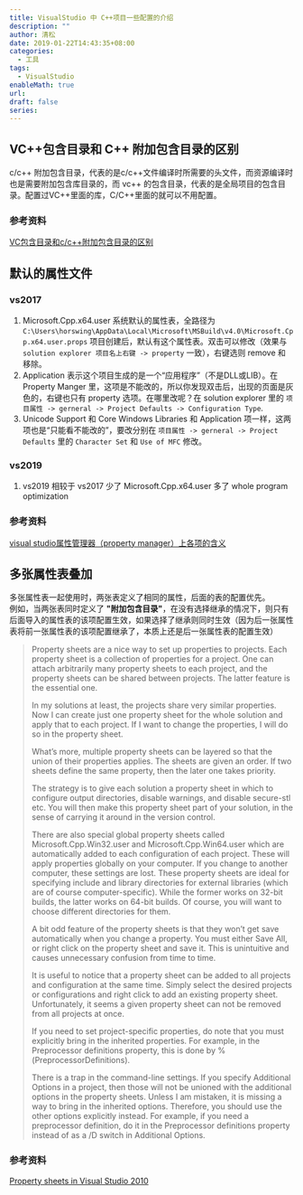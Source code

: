 ```yaml
---
title: VisualStudio 中 C++项目一些配置的介绍
description: ""
author: 清松
date: 2019-01-22T14:43:35+08:00
categories:
  - 工具
tags:
  - VisualStudio
enableMath: true
url: 
draft: false
series:
---
```

## VC++包含目录和 C++ 附加包含目录的区别
c/c++ 附加包含目录，代表的是c/c++文件编译时所需要的头文件，而资源编译时也是需要附加包含库目录的，而
vc++ 的包含目录，代表的是全局项目的包含目录。配置过VC++里面的库，C/C++里面的就可以不用配置。  

### 参考资料
[VC包含目录和c/c++附加包含目录的区别](https://blog.csdn.net/qq_35608277/article/details/80768660)  

## 默认的属性文件
### vs2017
1. Microsoft.Cpp.x64.user 系统默认的属性表，全路径为 `C:\Users\horswing\AppData\Local\Microsoft\MSBuild\v4.0\Microsoft.Cpp.x64.user.props` 项目创建后，默认有这个属性表。双击可以修改（效果与 `solution explorer 项目名上右键 -> property` 一致），右键选则 remove 和移除。
2. Application 表示这个项目生成的是一个“应用程序”（不是DLL或LIB）。在 Property Manger 里，这项是不能改的，所以你发现双击后，出现的页面是灰色的，右键也只有 property 选项。在哪里改呢？在 solution explorer 里的 `项目属性 -> gerneral -> Project Defaults -> Configuration Type`.  
3. Unicode Support 和 Core Windows Libraries 和 Application 项一样，这两项也是“只能看不能改的”，要改分别在 `项目属性 -> gerneral -> Project Defaults` 里的 `Character Set` 和 `Use of MFC` 修改。  

### vs2019
1.  vs2019 相较于 vs2017 少了 Microsoft.Cpp.x64.user 多了 whole program optimization

### 参考资料
[visual studio属性管理器（property manager）上各项的含义](https://blog.csdn.net/wu_nan_nan/article/details/70054845)

## 多张属性表叠加
多张属性表一起使用时，两张表定义了相同的属性，后面的表的配置优先。  
例如，当两张表同时定义了 **"附加包含目录"**，在没有选择继承的情况下，则只有后面导入的属性表的该项配置生效，如果选择了继承则同时生效（因为后一张属性表将前一张属性表的该项配置继承了，本质上还是后一张属性表的配置生效）  
> Property sheets are a nice way to set up properties to projects. Each property sheet is a collection of properties for a project. One can attach arbitrarily many property sheets to each project, and the property sheets can be shared between projects. The latter feature is the essential one. 
>
> In my solutions at least, the projects share very similar properties. Now I can create just one property sheet for the whole solution and apply that to each project. If I want to change the properties, I will do so in the property sheet.
>
> What’s more, multiple property sheets can be layered so that the union of their properties applies. The sheets are given an order. If two sheets define the same property, then the later one takes priority.
>
> The strategy is to give each solution a property sheet in which to configure output directories, disable warnings, and disable secure-stl etc. You will then make this property sheet part of your solution, in the sense of carrying it around in the version control.
>
> There are also special global property sheets called Microsoft.Cpp.Win32.user and Microsoft.Cpp.Win64.user which are automatically added to each configuration of each project. These will apply properties globally on your computer. If you change to another computer, these settings are lost. These property sheets are ideal for specifying include and library directories for external libraries (which are of course computer-specific). While the former works on 32-bit builds, the latter works on 64-bit builds. Of course, you will want to choose different directories for them.
>
> A bit odd feature of the property sheets is that they won’t get save automatically when you change a property. You must either Save All, or right click on the property sheet and save it. This is unintuitive and causes unnecessary confusion from time to time.
>
> It is useful to notice that a property sheet can be added to all projects and configuration at the same time. Simply select the desired projects or configurations and right click to add an existing property sheet. Unfortunately, it seems a given property sheet can not be removed from all projects at once.
> 
> If you need to set project-specific properties, do note that you must explicitly bring in the inherited properties. For example, in the Preprocessor definitions property, this is done by
> %(PreprocessorDefinitions).
> 
> There is a trap in the command-line settings. If you specify Additional Options in a project, then those will not be unioned with the additional options in the property sheets. Unless I am mistaken, it is missing a way to bring in the inherited options. Therefore, you should use the other options explicitly instead. For example, if you need a preprocessor definition, do it in the Preprocessor definitions property instead of as a /D switch in Additional Options.
### 参考资料
[Property sheets in Visual Studio 2010](https://kaba.hilvi.org/homepage/blog/shorties-2012.htm)  
